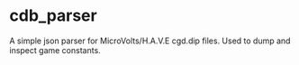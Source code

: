 # cdb_parser

A simple json parser for MicroVolts/H.A.V.E cgd.dip files. Used to dump and inspect game constants. 
